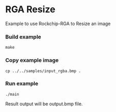 # RGA Resize

Example to use Rockchip-RGA to Resize an image

### Build example
```shell
make
```

### Copy example image
```shell
cp ../../samples/input_rgba.bmp .
```

### Run example
```shell
./main
```

Result output will be output.bmp file.
